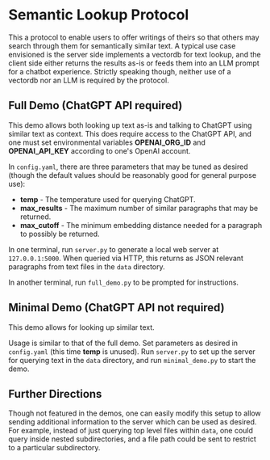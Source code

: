 # Semantic Lookup Protocol

This a protocol to enable users to offer writings of theirs so that others may search through them for semantically similar text. A typical use case envisioned is the server side implements a vectordb for text lookup, and the client side either returns the results as-is or feeds them into an LLM prompt for a chatbot experience. Strictly speaking though, neither use of a vectordb nor an LLM is required by the protocol.

## Full Demo (ChatGPT API required)

This demo allows both looking up text as-is and talking to ChatGPT using similar text as context. This does require access to the ChatGPT API, and one must set environmental variables **OPENAI_ORG_ID** and **OPENAI_API_KEY** according to one's OpenAI account.

In `config.yaml`, there are three parameters that may be tuned as desired (though the default values should be reasonably good for general purpose use):
  * **temp** - The temperature used for querying ChatGPT.
  * **max_results** - The maximum number of similar paragraphs that may be returned.
  * **max_cutoff** - The minimum embedding distance needed for a paragraph to possibly be returned.

In one terminal, run `server.py` to generate a local web server at `127.0.0.1:5000`. When queried via HTTP, this returns as JSON relevant paragraphs from text files in the `data` directory.

In another terminal, run `full_demo.py` to be prompted for instructions.

## Minimal Demo (ChatGPT API not required)

This demo allows for looking up similar text.

Usage is similar to that of the full demo. Set parameters as desired in `config.yaml` (this time **temp** is unused). Run `server.py` to set up the server for querying text in the `data` directory, and run `minimal_demo.py` to start the demo.

## Further Directions

Though not featured in the demos, one can easily modify this setup to allow sending additional information to the server which can be used as desired. For example, instead of just querying top level files within `data`, one could query inside nested subdirectories, and a file path could be sent to restrict to a particular subdirectory.

